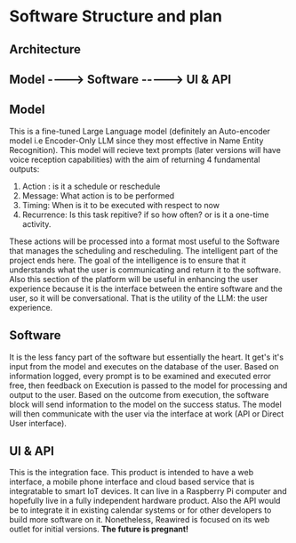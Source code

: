 # Software Structure and plan

## Architecture

##  **Model**  ---->  **Software**   ----->   **UI & API**  


## Model
This is a fine-tuned Large Language model (definitely an Auto-encoder model i.e Encoder-Only LLM since they most effective in Name Entity Recognition). This model will recieve text prompts (later versions will have voice reception capabilities) with the aim of returning 4 fundamental outputs:
1. Action : is it a schedule or reschedule
2. Message: What action is to be performed
3. Timing: When is it to be executed with respect to now
4. Recurrence: Is this task repitive? if so how often? or is it a one-time activity.

These actions will be processed into a format most useful to the Software that manages the scheduling and rescheduling. The intelligent part of the project ends here. The goal of the intelligence is to ensure that it understands what the user is communicating and return it to the software. Also this section of the platform will be useful in enhancing the user experience because it is the interface between the entire software and the user, so it will be conversational. That is the utility of the LLM: the user experience.

## Software
It is the less fancy part of the software but essentially the heart. It get's it's input from the model and executes on the database of the user. Based on information logged, every prompt is to be examined and executed error free, then feedback on Execution is passed to the model for processing and output to the user. Based on the outcome from execution, the software block will send information to the model on the success status. The model will then communicate with the user via the interface at work (API or Direct User interface).

## UI & API
This is the integration face.
This product is intended to have a web interface, a mobile phone interface and cloud based service that is integratable to smart IoT devices. It can live in a Raspberry Pi computer and hopefully live in a fully  independent hardware product. Also the API would be to integrate it in existing calendar systems or for other developers to build more software on it.
Nonetheless, Reawired is focused on its web outlet for initial versions. **The future is pregnant!**
